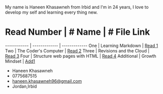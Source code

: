 

My name is Haneen Khasawneh from Irbid and I'm in 24 years, I love to develop my self and learning every thing new. 

# Read Number | # Name | # File Link
------------ | ------------- | -------------
One | Learning Markdown | [Read 1](https://github.com/HaneenKh88/reading-note/blob/main/First-Read.md)
Two | The Coder's Computer | [Read 2](https://github.com/HaneenKh88/reading-note/blob/main/Second-Read.md)
Three | Revisions and the Cloud | [Read 3](https://github.com/HaneenKh88/reading-note/blob/main/Third-Read.md)
Four | Structure web pages with HTML | [Read 4](https://github.com/HaneenKh88/reading-note/blob/main/Fourth-Read.md)
Additional | Growth Mindset | [Add1](https://github.com/HaneenKh88/reading-note/blob/main/Mindset.md)


* Haneen Khasawneh 
* 0775687515
* haneen.khasawneh96@gmail.com
* Jordan,Irbid
